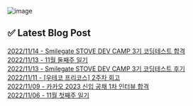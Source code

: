 ![image](https://user-images.githubusercontent.com/76645095/162124599-f9d701d6-e523-49c4-a6ce-193dc38f1026.png)

## ✅ Latest Blog Post

[2022/11/14 - Smilegate STOVE DEV CAMP 3기 코딩테스트 합격](http://blog.naver.com/ds4ouj/222928742309) <br/>
[2022/11/13 - 11월 둘째주 일기](http://blog.naver.com/ds4ouj/222927763024) <br/>
[2022/11/13 - Smilegate STOVE DEV CAMP 3기 코딩테스트 후기](http://blog.naver.com/ds4ouj/222927340706) <br/>
[2022/11/11 - [우테코 프리코스] 2주차 회고](http://blog.naver.com/ds4ouj/222926322029) <br/>
[2022/11/09 - 카카오 2023 신입 공채 1차 인터뷰 합격](http://blog.naver.com/ds4ouj/222924043536) <br/>
[2022/11/06 - 11월 첫째주 일기](http://blog.naver.com/ds4ouj/222921771887) <br/>
